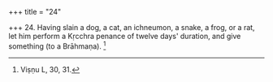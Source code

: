+++
title = "24"

+++
24. Having slain a dog, a cat, an ichneumon, a snake, a frog, or a rat, let him perform a Kṛcchra penance of twelve days' duration, and give something (to a Brāhmaṇa). [^14] 


[^14]:  Viṣṇu L, 30, 31.
